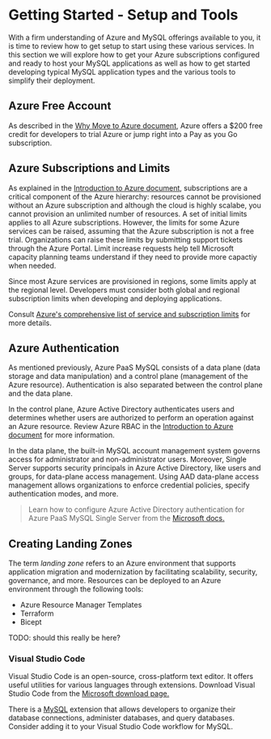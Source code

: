 # Getting Started - Setup and Tools

With a firm understanding of Azure and MySQL offerings available to you, it is time to review how to get setup to start using these various services. In this section we will explore how to get your Azure subscriptions configured and ready to host your MySQL applications as well as how to get started developing typical MySQL application types and the various tools to simplify their deployment.

## Azure Free Account

As described in the [Why Move to Azure document](../02_IntroToMySQL/02_01_Why_Move_To_Azure.md), Azure offers a $200 free credit for developers to trial Azure or jump right into a Pay as you Go subscription.

## Azure Subscriptions and Limits

As explained in the [Introduction to Azure document](../02_IntroToMySQL/02_02_Introduction_to_Azure.md), subscriptions are a critical component of the Azure hierarchy: resources cannot be provisioned without an Azure subscription and although the cloud is highly scalabe, you cannot provision an unlimited number of resources. A set of initial limits applies to all Azure subscriptions. However, the limits for some Azure services can be raised, assuming that the Azure subscription is not a free trial. Organizations can raise these limits by submitting support tickets through the Azure Portal. Limit increase requests help tell Microsoft capacity planning teams understand if they need to provide more capactiy when needed.

Since most Azure services are provisioned in regions, some limits apply at the regional level. Developers must consider both global and regional subscription limits when developing and deploying applications.

Consult [Azure's comprehensive list of service and subscription limits](https://docs.microsoft.com/azure/azure-resource-manager/management/azure-subscription-service-limits) for more details.

## Azure Authentication

As mentioned previously, Azure PaaS MySQL consists of a data plane (data storage and data manipulation) and a control plane (management of the Azure resource). Authentication is also separated between the control plane and the data plane.

In the control plane, Azure Active Directory authenticates users and determines whether users are authorized to perform an operation against an Azure resource. Review Azure RBAC in the [Introduction to Azure document](../02_IntroToMySQL/02_02_Introduction_to_Azure.md) for more information.

In the data plane, the built-in MySQL account management system governs access for administrator and non-administrator users. Moreover, Single Server supports security principals in Azure Active Directory, like users and groups, for data-plane access management. Using AAD data-plane access management allows organizations to enforce credential policies, specify authentication modes, and more.

> Learn how to configure Azure Active Directory authentication for Azure PaaS MySQL Single Server from the [Microsoft docs.](https://docs.microsoft.com/azure/mysql/concepts-azure-ad-authentication)

## Creating Landing Zones

The term *landing zone* refers to an Azure environment that supports application migration and modernization by facilitating scalability, security, governance, and more. Resources can be deployed to an Azure environment through the following tools:

- Azure Resource Manager Templates
- Terraform
- Bicept

TODO: should this really be here?

### Visual Studio Code

Visual Studio Code is an open-source, cross-platform text editor. It offers useful utilities for various languages through extensions. Download Visual Studio Code from the [Microsoft download page.](https://code.visualstudio.com/download)

There is a [MySQL](https://marketplace.visualstudio.com/items?itemName=formulahendry.vscode-mysql) extension that allows developers to organize their database connections, administer databases, and query databases. Consider adding it to your Visual Studio Code workflow for MySQL.
